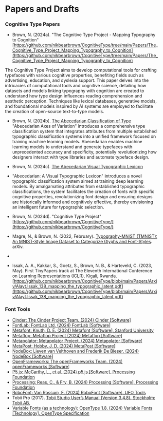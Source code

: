 # Papers and Drafts

### Cognitive Type Papers

- Brown, N. (2024a). "The Cognitive Type Project - Mapping Typography to Cognition" [https://github.com/nikbearbrown/CognitiveType/tree/main/Papers/The_Cognitive_Type_Project_Mapping_Typography_to_Cognition](https://github.com/nikbearbrown/CognitiveType/tree/main/Papers/The_Cognitive_Type_Project_Mapping_Typography_to_Cognition)

The Cognitive Type Project aims to develop computational tools for crafting typefaces with various cognitive properties, benefiting fields such as advertising, education, and dyslexia support. This paper delves into the intricacies of computational tools and cognitive science, detailing how datasets and models linking typography with cognition are created to understand how type design influences reading comprehension and aesthetic perception. Techniques like lexical databases, generative models, and foundational models inspired by AI systems are employed to facilitate the creation of open-source text-to-type models.

- Brown, N. (2024b). [The Abecedarian Classification of Type](https://github.com/nikbearbrown/CognitiveType/tree/main/Papers/The_Abecedarian_Classification_of_Type)
"Abecedarian Axes of Variation" introduces a comprehensive type classification system that integrates attributes from multiple established typographic classification systems into a unified framework focused on training machine learning models. Abecedarian enables machine learning models to understand and generate typefaces with unprecedented accuracy and specificity, potentially revolutionizing how designers interact with type libraries and automate typeface design. 

- Brown, N. (2024c). [The Abecedarian Visual Typographic Lexicon](https://github.com/nikbearbrown/CognitiveType/tree/main/Papers/The_Abecedarian_Visual_Typographic_Lexicon)   

- "Abecedarian: A Visual Typographic Lexicon" introduces a novel typographic classification system aimed at training deep learning models. By amalgamating attributes from established typographic classifications, the system facilitates the creation of fonts with specific cognitive properties, revolutionizing font design and ensuring designs are historically informed and cognitively effective, thereby envisioning an intelligent future for typographic selection.

- Brown, N. (2024d). "Cognitive Type Project" [https://github.com/nikbearbrown/CognitiveType/](https://github.com/nikbearbrown/CognitiveType/)   

- Magre, N., & Brown, N. (2022, February). [Typography-MNIST (TMNIST): An MNIST-Style Image Dataset to Categorize Glyphs and Font-Styles](http://arxiv.org/abs/2202.08112). arXiv.
- 
- Issak, A. A., Kakkar, S., Goetz, S., Brown, N. B., & Harteveld, C. (2023, May). First TinyPapers track at The Eleventh International Conference on Learning Representations (ICLR). Kigali, Rwanda. [https://github.com/nikbearbrown/CognitiveType/blob/main/Papers/Arxiv/Alayt.Issak_138_mapping_the_typographic_latent.pdf](https://github.com/nikbearbrown/CognitiveType/blob/main/Papers/Arxiv/Alayt.Issak_138_mapping_the_typographic_latent.pdf)  

### Font Tools

- [Cinder: The Cinder Project Team. (2024) Cinder [Software]](https://libcinder.org/)
- [FontLab: FontLab Ltd. (2024) FontLab [Software]](https://www.fontlab.com/)
- [Metafont: Knuth, D. E. (2024) Metafont [Software]. Stanford University](https://ctan.org/pkg/metafont?lang=en)
- [Metaflop: Metaflop Project (2024) Metaflop [Software]](http://www.metaflop.com/)
- [Metapolator: Metapolator Project. (2024) Metapolator [Software]](http://metapolator.com/)
- [MetaPost: Hobby, J. D. (2024) MetaPost [Software]](https://tug.org/metapost.html)
- [NodeBox: Lieven van Velthoven and Frederik De Bleser. (2024) NodeBox [Software]](https://www.nodebox.net/)
- [OpenFrameworks: The openFrameworks Team. (2024) openFrameworks [Software]](https://openframeworks.cc/)
- [P5.js: McCarthy, L., et al. (2024) p5.js [Software]. Processing Foundation](https://p5js.org/)
- [Processing: Reas, C., & Fry, B. (2024) Processing [Software]. Processing Foundation](https://processing.org/)
- [RoboFont: Van Rossum, F. (2024) RoboFont [Software]. UFO Tools](https://robofont.com/)
- Tobii Pro (2017). [Tobii Studio User’s Manual (Version 3.4.8). Stockholm: Tobii AB.](https://www.tobiipro.com/)
- [Variable Fonts (as a technology): OpenType 1.8. (2024) Variable Fonts [Technology]. OpenType Specification](https://learn.microsoft.com/en-us/typography/opentype/otspec180/)

